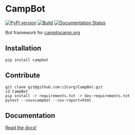 # CampBot

[![PyPI version](https://badge.fury.io/py/campbot.svg)](https://pypi.org/project/campbot/) 
[![Build](https://github.com/c2corg/CampBot/workflows/build/badge.svg)](https://github.com/c2corg/CampBot/actions)
[![Documentation Status](https://readthedocs.org/projects/campbot/badge/?version=latest)](https://campbot.readthedocs.io/en/latest/?badge=latest)
 

Bot framework for [camptocamp.org](https://www.camptocamp.org/)

## Installation

```batch
pip install campbot
```

## Contribute

```batch
git clone git@github.com:c2corg/CampBot.git
cd CampBot
pip install -r requirements.txt -r dev-requirements.txt
pytest --cov=campbot --cov-report=html
```

## Documentation

[Read the docs!](https://campbot.readthedocs.io/)